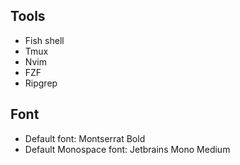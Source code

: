 ## Tools
- Fish shell
- Tmux
- Nvim
- FZF
- Ripgrep

## Font
- Default font: Montserrat Bold
- Default Monospace font: Jetbrains Mono Medium
